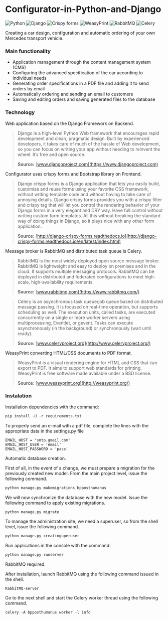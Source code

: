 # Configurator-in-Python-and-Django

![Python](https://img.shields.io/badge/Python-3.4-blue.svg)
![Django](https://img.shields.io/badge/Django-1.11-blue.svg)
![Crispy forms](https://img.shields.io/badge/Crispy_forms-1.61-blue.svg)
![WeasyPrint](https://img.shields.io/badge/WeasyPrint-0.36-blue.svg)
![RabbitMQ](https://img.shields.io/badge/RabbitMQ-3.7-blue.svg)
![Celery](https://img.shields.io/badge/Celery-4.02-blue.svg)

Creating a car design, configuration and automatic ordering of your own Mercedes transport vehicle.

### Main functionality

- Application management through the content management system (CMS)
- Configuring the advanced specification of the car according to individual needs
- Generating order specifications in a PDF file and adding it to send orders by email
- Automatically ordering and sending an email to customers
- Saving and editing orders and saving generated files to the database

### Technology

Web application based on the Django Framework on Backend.

>Django is a high-level Python Web framework that encourages rapid development and clean, pragmatic design. Built by experienced developers, it takes care of much of the hassle of Web development, so you can focus on writing your app without needing to reinvent the wheel. It’s free and open source.
>
>**Source:** [www.djangoproject.com](https://www.djangoproject.com)

Configurator uses crispy forms and Bootstrap library on Frontend.

>Django crispy forms is a Django application that lets you easily build, customize and reuse forms using your favorite CSS framework, without writing template code and without having to take care of annoying details. Django crispy forms provides you with a crispy filter and crispy tag that will let you control the rendering behavior of your Django forms in a very elegant and DRY way. Have full control without writing custom form templates. All this without breaking the standard way of doing things in Django, so it plays nice with any other form application.
>
>**Source:** [http://django-crispy-forms.readthedocs.io](http://django-crispy-forms.readthedocs.io/en/latest/index.html)


Message broker is RabbitMQ and distributed task queue is Celery.


>RabbitMQ is the most widely deployed open source message broker. RabbitMQ is lightweight and easy to deploy on premises and in the cloud. It supports multiple messaging protocols. RabbitMQ can be deployed in distributed and federated configurations to meet high-scale, high-availability requirements.
>
>**Source:** [www.rabbitmq.com](https://www.rabbitmq.com/)

>Celery is an asynchronous task queue/job queue based on distributed message passing. It is focused on real-time operation, but supports scheduling as well. The execution units, called tasks, are executed concurrently on a single or more worker servers using multiprocessing, Eventlet, or gevent. Tasks can execute asynchronously (in the background) or synchronously (wait until ready).
>
>**Source:** [www.celeryproject.org](http://www.celeryproject.org/)

WeasyPrint converting HTML/CSS documents to PDF format.

>WeasyPrint is a visual rendering engine for HTML and CSS that can export to PDF. It aims to support web standards for printing. WeasyPrint is free software made available under a BSD license.
>
>**Source:** [www.weasyprint.org](http://weasyprint.org/)

### Instalation

Installation dependencies with the command:

```python
pip install -U -r requirements.txt
```

To properly send an e-mail with a pdf file, complete the lines with the appropriate data in the settings.py file

```
EMAIL_HOST = 'smtp.gmail.com'
EMAIL_HOST_USER = 'email'
EMAIL_HOST_PASSWORD = 'pass'
```

Automatic database creation.

First of all, in the event of a change, we must prepare a migration for the previously created new model. From the main project level, issue the following command.

```python
python manage.py makemigrations bpposthumanus
```

We will now synchronize the database with the new model. Issue the following command to apply existing migrations.

```python
python manage.py migrate
```

To manage the administration site, we need a superuser, so from the shell level, issue the following command.

```python
python manage.py creatinguperuser
```

Run applications in the console with the command:

```python
python manage.py runserver
```

RabbitMQ required.

After installation, launch RabbitMQ using the following command issued in the shell.

```
RabbitMQ-server
```

Go to the next shell and start the Celery worker thread using the following command.

```
celery -A bpposthumanus worker -l info
```